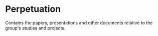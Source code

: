 # Perpetuation
Contains the papers, presentations and other documents relative to the group's studies and projects.
